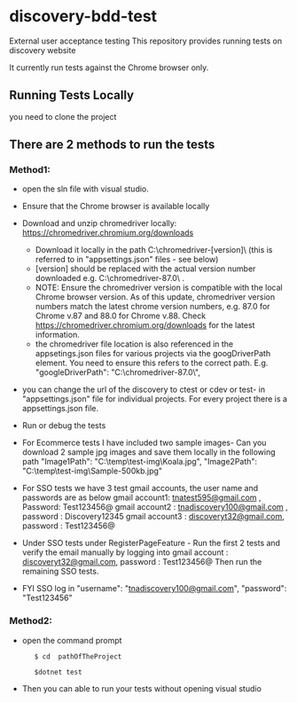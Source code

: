 # discovery-bdd-test
External user acceptance testing
This repository provides running tests on discovery website

It currently run tests against the Chrome browser only.

## Running Tests Locally

you need to clone the project 

## There are 2 methods to run the tests
### Method1: 
 - open the sln file with visual studio.
 - Ensure that the Chrome browser is available locally
 - Download and unzip chromedriver locally: https://chromedriver.chromium.org/downloads
	- Download it locally in the path C:\\chromedriver-[version]\\  (this is referred to in "appsettings.json" files - see below)
	- [version] should be replaced with the actual version number downloaded e.g. C:\\chromedriver-87.0\\ . 
	- NOTE: Ensure the chromedriver version is compatible with the local Chrome browser version. As of this update, chromedriver version numbers match the latest 			chrome version numbers, e.g. 87.0 for Chrome v.87 and 88.0 for Chrome v.88.  Check https://chromedriver.chromium.org/downloads for the latest 				information.
	- the chromedriver file location is also referenced in the appsetings.json files for various projects via the googDriverPath element.  You need to ensure this 			refers to the correct path.  E.g. "googleDriverPath": "C:\\chromedriver-87.0\\",
 
 - you can change the url of the discovery to ctest or cdev or test- in "appsettings.json" file for individual projects. For every project there is a appsettings.json file.
 - Run or debug the tests 
 - For Ecommerce tests I have included two sample images- Can you download 2 sample jpg images and save them locally in the following path 
           "Image1Path": "C:\\temp\\test-img\\Koala.jpg",
           "Image2Path": "C:\\temp\\test-img\\Sample-500kb.jpg"
	   
 - For SSO tests we have 3 test gmail accounts, the user name and passwords are as below
   gmail account1: tnatest595@gmail.com ,  Password: Test123456@
  gmail account2 : tnadiscovery100@gmail.com , password : Discovery12345
  gmail account3 : discoveryt32@gmail.com, password : Test123456@
  
  - Under SSO tests under RegisterPageFeature - Run the first 2 tests and verify the email manually by logging into 
  gmail account : discoveryt32@gmail.com, password : Test123456@
  Then run the remaining SSO tests.
   - FYI SSO log in "username": "tnadiscovery100@gmail.com", "password": "Test123456"

### Method2: 
 - open the command prompt
	
		  $ cd  pathOfTheProject
 
		  $dotnet test  
	
 - Then you can able to run your tests without opening visual studio
